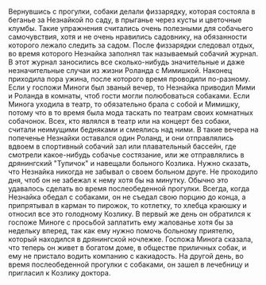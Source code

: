Вернувшись с прогулки, собаки делали физзарядку, которая состояла в беганье за Незнайкой по саду, в прыганье через кусты и цветочные клумбы. Такие упражнения считались очень полезными для собачьего самочувствия, хотя и не очень нравились садовнику, на обязанности которого лежало следить за садом. После физзарядки следовал отдых, во время которого Незнайка заполнял так называемый собачий журнал. В этот журнал заносились все сколько-нибудь значительные и даже незначительные случаи из жизни Роланда с Мимишкой. Наконец приходила пора ужина, после которого время проводили по-разному. Если у госпожи Миноги был званый вечер, то Незнайка приводил Мими и Роланда в комнаты, чтоб гости могли полюбоваться собаками. Если Минога уходила в театр, то обязательно брала с собой и Мимишку, потому что в то время была мода таскать по театрам своих комнатных собачонок. Всех, кто являлся в театр или на концерт без собаки, считали неимущими бедняками и смеялись над ними. В такие вечера на попеченье Незнайки оставался один Роланд, и они отправлялись вдвоем в спортивный собачий зал или плавательный бассейн, где смотрели какое-нибудь собачье состязание, или же отправлялись в дрянингский "Тупичок" и навещали больного Козлика. Нужно сказать, что Незнайка никогда не забывал о своем больном друге. Не проходило дня, чтоб он не забежал к нему хотя бы на минутку. Обычно это удавалось сделать во время послеобеденной прогулки. Всегда, когда Незнайка обедал с собаками, он не съедал свою порцию до конца, а припрятывал в карман то пирожок, то котлетку, то хлебца краюшку и относил все это голодному Козлику. В первый же день он обратился к госпоже Миноге с просьбой заплатить ему жалованье хотя бы за недельку вперед, так как ему нужно помочь больному приятелю, который находился в дрянингской ночлежке. Госпожа Минога сказала, что теперь он живет в богатом доме, в обществе приличных собак, и ему не пристало водить компанию с какиадость. На другой день, во время послеобеденной прогулки с собаками, он зашел в лечебницу и пригласил к Козлику доктора.
